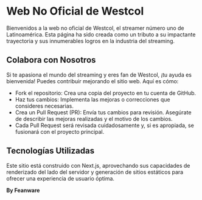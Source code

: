 # Web No Oficial de Westcol

Bienvenidos a la web no oficial de Westcol, el streamer número uno de Latinoamérica. Esta página ha sido creada como un tributo a su impactante trayectoria y sus innumerables logros en la industria del streaming.

## Colabora con Nosotros

Si te apasiona el mundo del streaming y eres fan de Westcol, ¡tu ayuda es bienvenida! Puedes contribuir mejorando el sitio web. Aquí es cómo:

- Fork el repositorio: Crea una copia del proyecto en tu cuenta de GitHub.
- Haz tus cambios: Implementa las mejoras o correcciones que consideres necesarias.
- Crea un Pull Request (PR): Envía tus cambios para revisión. Asegúrate de describir las mejoras realizadas y el motivo de los cambios.
- Cada Pull Request será revisada cuidadosamente y, si es apropiada, se fusionará con el proyecto principal.

## Tecnologías Utilizadas
Este sitio está construido con Next.js, aprovechando sus capacidades de renderizado del lado del servidor y generación de sitios estáticos para ofrecer una experiencia de usuario óptima.


**By Feanware**